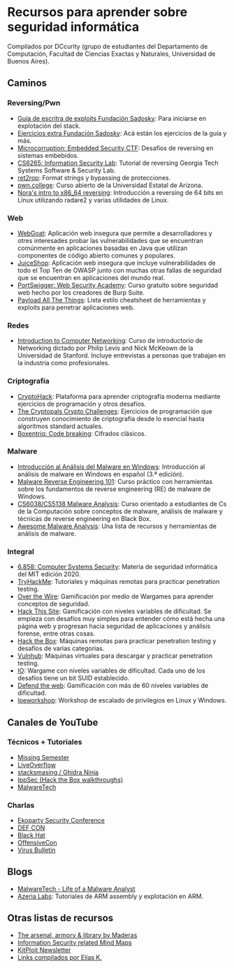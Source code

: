 # Recursos para aprender sobre seguridad informática

Compilados por DCcurity (grupo de estudiantes del Departamento de Computación, Facultad de Ciencias Exactas y Naturales, Universidad de Buenos Aires).

## Caminos

### Reversing/Pwn

- [Guía de escritra de exploits Fundación Sadosky](https://fundacion-sadosky.github.io/guia-escritura-exploits/): Para iniciarse en explotación del stack.
- [Ejercicios extra Fundación Sadosky](https://github.com/fundacion-sadosky/abopp): Acá están los ejercicios de la guía y más.
- [Microcorruption: Embedded Security CTF](https://microcorruption.com/): Desafíos de reversing en sistemas embebidos.
- [CS6265: Information Security Lab](https://tc.gts3.org/cs6265/2019/tut/index.html): Tutorial de reversing Georgia Tech Systems Software & Security Lab.
- [ret2rop](https://www.ret2rop.com/): Format strings y bypassing de protecciones.
- [pwn.college](https://pwn.college/): Curso abierto de la Universidad Estatal de Arizona.
- [Nora's intro to x86_64 reversing](https://nora.codes/tutorial/an-intro-to-x86_64-reverse-engineering/): Introducción a reversing de 64 bits en Linux utilizando radare2 y varias utilidades de Linux.

### Web

- [WebGoat](https://github.com/WebGoat/WebGoat): Aplicación web insegura que permite a desarrolladores y otres interesades probar las vulnerabilidades que se encuentran comúnmente en aplicaciones basadas en Java que utilizan componentes de código abierto comunes y populares.
- [JuiceShop](https://github.com/bkimminich/juice-shop): Aplicación web insegura que incluye vulnerabilidades de todo el Top Ten de OWASP junto con muchas otras fallas de seguridad que se encuentran en aplicaciones del mundo real.
- [PortSwigger: Web Security Academy](https://portswigger.net/web-security): Curso gratuito sobre seguridad web hecho por los creadores de Burp Suite.
- [Payload All The Things](https://github.com/swisskyrepo/PayloadsAllTheThings): Lista estilo cheatsheet de herramientas y exploits para penetrar aplicaciones web.

### Redes
- [Introduction to Computer Networking](https://www.youtube.com/playlist?list=PLEAYkSg4uSQ2dr0XO_Nwa5OcdEcaaELSG): Curso de introductorio de Networking dictado por Philip Levis and Nick McKeown de la Universidad de Stanford. Incluye entrevistas a personas que trabajan en la industria como profesionales.

### Criptografía

- [CryptoHack](https://cryptohack.org): Plataforma para aprender criptografía moderna mediante ejercicios de programación y otros desafíos.
- [The Cryptopals Crypto Challenges](https://cryptopals.com/): Ejercicios de programación que construyen conocimiento de criptografía desde lo esencial hasta algoritmos standard actuales.
- [Boxentriq: Code breaking](https://www.boxentriq.com/code-breaking): Cifrados clásicos.

### Malware
- [Introducción al Análisis del Malware en Windows](https://miriadax.net/web/introduccion-al-analisis-del-malware-en-windows-3-edicion-): Introducción al análisis de malware en Windows en español (3.ª edición).
- [Malware Reverse Engineering 101](https://malwareunicorn.org/workshops/re101.html#0): Curso práctico con herramientas sobre los fundamentos de reverse engineering (RE) de malware de Windows.
- [CS6038/CS5138 Malware Analysis](https://class.malware.re/): Curso orientado a estudiantes de Cs de la Computación sobre conceptos de malware, análisis de malware y técnicas de reverse engineering en Black Box.
- [Awesome Malware Analysis](https://github.com/rshipp/awesome-malware-analysis): Una lista de recursos y herramientas de análisis de malware.

### Integral

- [6.858: Computer Systems Security](https://css.csail.mit.edu/6.858/2020/): Materia de seguridad informática del MIT edición 2020.
- [TryHackMe](https://tryhackme.com/): Tutoriales y máquinas remotas para practicar penetration testing.
- [Over the Wire](https://overthewire.org/wargames/): Gamificación por medio de Wargames para aprender conceptos de seguridad. 
- [Hack This Site](https://hackthissite.org): Gamificación con niveles variables de dificultad. Se empieza con desafíos muy simples para entender cómo está hecha una página web y progresan hacia seguridad de aplicaciones y análisis forense, entre otras cosas.
- [Hack the Box](https://hackthebox.eu): Máquinas remotas para practicar penetration testing y desafíos de varias categorias.
- [Vulnhub](https://www.vulnhub.com/): Máquinas virtuales para descargar y practicar penetration testing.
- [IO](http://io.netgarage.org/): Wargame con niveles variables de dificultad. Cada uno de los desafíos tiene un bit SUID establecido.
- [Defend the web](https://defendtheweb.net/): Gamificación con más de 60 niveles variables de dificultad.
- [lpeworkshop](https://github.com/sagishahar/lpeworkshop): Workshop de escalado de privilegios en Linux y Windows.

## Canales de YouTube

### Técnicos + Tutoriales

- [Missing Semester](https://www.youtube.com/channel/UCuXy5tCgEninup9cGplbiFw)
- [LiveOverflow](https://www.youtube.com/channel/UClcE-kVhqyiHCcjYwcpfj9w)
- [stacksmasing / Ghidra Ninja](https://www.youtube.com/channel/UC3S8vxwRfqLBdIhgRlDRVzw)
- [IppSec (Hack the Box walkthroughs)](https://www.youtube.com/channel/UCa6eh7gCkpPo5XXUDfygQQA)
- [MalwareTech](https://www.youtube.com/c/MalwareTechBlog)

### Charlas

- [Ekoparty Security Conference](https://www.youtube.com/channel/UCiVNwNkoMapaeyr9o6XEonA)
- [DEF CON](https://www.youtube.com/user/DEFCONConference)
- [Black Hat](https://www.youtube.com/user/BlackHatOfficialYT)
- [OffensiveCon](https://www.youtube.com/channel/UCMNvAtT4ak2azKNk6UlB1QQ)
- [Virus Bulletin](https://www.youtube.com/user/virusbtn)

## Blogs

- [MalwareTech - Life of a Malware Analyst](https://www.malwaretech.com/)
- [Azeria Labs](https://azeria-labs.com/writing-arm-assembly-part-1/): Tutoriales de ARM assembly y explotación en ARM.

## Otras listas de recursos

- [The arsenal, armory & library by Maderas](https://pastebin.com/v8Mr2k95)
- [Information Security related Mind Maps](https://www.amanhardikar.com/mindmaps.html#)
- [KitPloit Newsletter](https://www.kitploit.com/)
- [Links compilados por Elías K.](https://pastebin.com/WQhRYB59)
